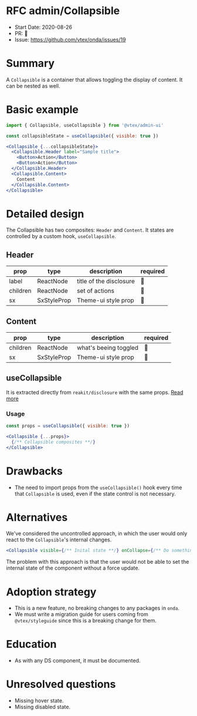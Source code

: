 # RFC admin/Collapsible

- Start Date: 2020-08-26
- PR: 🚧
- Issue: https://github.com/vtex/onda/issues/19

# Summary

A `Collapsible` is a container that allows toggling the display of content. It can be nested as well.

# Basic example

```jsx
import { Collapsible, useCollapsible } from '@vtex/admin-ui'

const collapsibleState = useCollapsible({ visible: true })

<Collapsible {...collapsibleState}>
  <Collapsible.Header label="Sample title">
    <Button>Action</Button>
    <Button>Action</Button>
  </Collapsible.Header>
  <Collapsible.Content>
    Content
  </Collapsible.Content>
</Collapsible>
```

# Detailed design

The Collapsible has two composites: `Header` and `Content`. It states are controlled by a custom hook, `useCollapsible`.

## Header

| prop     | type        | description             | required |
| -------- | ----------- | ----------------------- | -------- |
| label    | ReactNode   | title of the disclosure | 🚫       |
| children | ReactNode   | set of actions          | 🚫       |
| sx       | SxStyleProp | Theme-ui style prop     | 🚫       |

## Content

| prop     | type        | description           | required |
| -------- | ----------- | --------------------- | -------- |
| children | ReactNode   | what's beeing toggled | 🚫       |
| sx       | SxStyleProp | Theme-ui style prop   | 🚫       |

## useCollapsible

It is extracted directly from `reakit/disclosure` with the same props.
[Read more](https://reakit.io/docs/disclosure/#usedisclosurestate)

### Usage

```jsx
const props = useCollapsible({ visible: true })

<Collapsible {...props}>
  {/** Collapsible composites **/}
</Collapsible>
```

# Drawbacks

- The need to import props from the `useCollapsible()` hook every time that `Collapsible` is used, even if the state control is not necessary.

# Alternatives

We've considered the uncontrolled approach, in which the user would only react to the `Collapsible`'s internal changes.

```jsx
<Collapsible visible={/** Inital state **/} onCollapse={/** Do something **/} />
```

The problem with this approach is that the user would not be able to set the internal state of the component without a force update.

# Adoption strategy

- This is a new feature, no breaking changes to any packages in `onda`.
- We must write a migration guide for users coming from `@vtex/styleguide` since this is a breaking change for them.

# Education

- As with any DS component, it must be documented.

# Unresolved questions

- Missing hover state.
- Missing disabled state.
